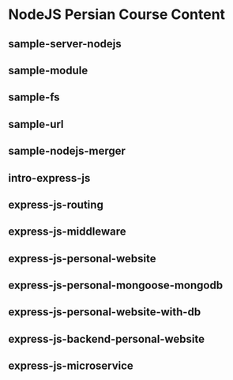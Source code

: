 # NodeJS Persian Course Content

## sample-server-nodejs

## sample-module

## sample-fs

## sample-url

## sample-nodejs-merger

## intro-express-js

## express-js-routing

## express-js-middleware

## express-js-personal-website

## express-js-personal-mongoose-mongodb

## express-js-personal-website-with-db

## express-js-backend-personal-website

## express-js-microservice
